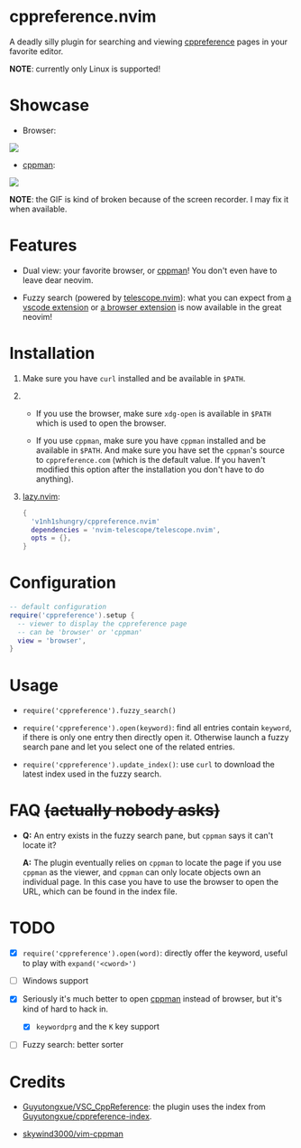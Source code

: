 # cppreference.nvim

A deadly silly plugin for searching and viewing [cppreference](http://cppreference.com/) pages in your favorite editor.

**NOTE**: currently only Linux is supported!

# Showcase

* Browser:

![](https://user-images.githubusercontent.com/98312435/256507363-f7e826b7-a340-4e42-ade6-669d569853c0.gif)

* [cppman](https://github.com/aitjcize/cppman):

![](https://user-images.githubusercontent.com/98312435/256728366-b409f9a0-2583-4e0e-b583-7c86a24c353f.gif)

**NOTE**: the GIF is kind of broken because of the screen recorder. I may fix it when available.

# Features

* Dual view: your favorite browser, or [cppman](https://github.com/aitjcize/cppman)! You don't even have to leave dear neovim.

* Fuzzy search (powered by [telescope.nvim](https://github.com/nvim-telescope/telescope.nvim)): what you can expect from [a vscode extension](https://github.com/Guyutongxue/VSC_CppReference) or [a browser extension](https://github.com/huhu/cpp-search-extension) is now available in the great neovim!

# Installation

1. Make sure you have `curl` installed and be available in `$PATH`.

2. * If you use the browser, make sure `xdg-open` is available in `$PATH` which is used to open the browser.
   
   * If you use `cppman`, make sure you have `cppman` installed and be available in `$PATH`. And make sure you have set the `cppman`'s source to `cppreference.com` (which is the default value. If you haven't modified this option after the installation you don't have to do anything).

3. [lazy.nvim](https://github.com/folke/lazy.nvim):
   
   ```lua
   {
     'v1nh1shungry/cppreference.nvim'
     dependencies = 'nvim-telescope/telescope.nvim',
     opts = {},
   }
   ```

# Configuration

```lua
-- default configuration
require('cppreference').setup {
  -- viewer to display the cppreference page
  -- can be 'browser' or 'cppman'
  view = 'browser',
}
```

# Usage

* `require('cppreference').fuzzy_search()`

* `require('cppreference').open(keyword)`: find all entries contain `keyword`, if there is only one entry then directly open it. Otherwise launch a fuzzy search pane and let you select one of the related entries.

* `require('cppreference').update_index()`: use `curl` to download the latest index used in the fuzzy search.

# FAQ ~~(actually nobody asks)~~

* **Q:** An entry exists in the fuzzy search pane, but `cppman` says it can't locate it?

  **A:** The plugin eventually relies on `cppman` to locate the page if you use `cppman` as the viewer, and `cppman` can only locate objects own an individual page. In this case you have to use the browser to open the URL, which can be found in the index file.

# TODO

- [x] `require('cppreference').open(word)`: directly offer the keyword, useful to play with `expand('<cword>')`

- [ ] Windows support

- [x] Seriously it's much better to open [cppman](https://github.com/aitjcize/cppman) instead of browser, but it's kind of hard to hack in.
  
  - [x] `keywordprg` and the `K` key support

- [ ] Fuzzy search: better sorter

# Credits

* [Guyutongxue/VSC_CppReference](https://github.com/Guyutongxue/VSC_CppReference): the plugin uses the index from [Guyutongxue/cppreference-index](https://github.com/Guyutongxue/cppreference-index).

* [skywind3000/vim-cppman](https://github.com/skywind3000/vim-cppman)
